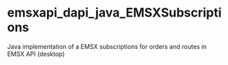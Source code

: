 # emsxapi_dapi_java_EMSXSubscriptions
Java implementation of a EMSX subscriptions for orders and routes in EMSX API (desktop)
